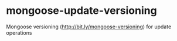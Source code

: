 # mongoose-update-versioning
Mongoose versioning (http://bit.ly/mongoose-versioning) for update operations
